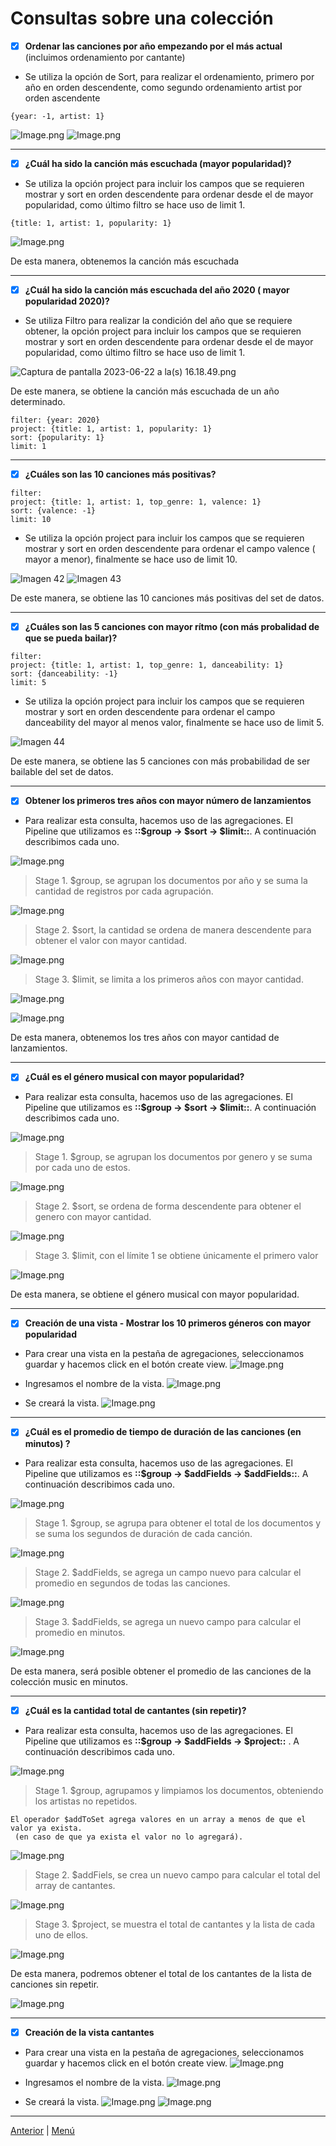 # Consultas sobre una colección

- [x] **Ordenar las canciones por año empezando por el más actual** (incluimos ordenamiento por cantante)

- Se utiliza la opción de Sort, para realizar el ordenamiento, primero por año en orden descendente, como segundo ordenamiento artist por orden ascendente

```other
{year: -1, artist: 1}
```

![Image.png](https://github.com/angelesbrrls/cienciasdedatos/blob/main/Modulo1/MongoDB/assets/20.1.png)
![Image.png](https://github.com/angelesbrrls/cienciasdedatos/blob/main/Modulo1/MongoDB/assets/20.2.png)

_ _ _

- [x] **¿Cuál ha sido la canción más escuchada (mayor popularidad)?**

- Se utiliza la opción project para incluir los campos que se requieren mostrar y sort en orden descendente para ordenar desde el de mayor popularidad, como último filtro se hace uso de limit 1.

```other
{title: 1, artist: 1, popularity: 1}
```

![Image.png](https://github.com/angelesbrrls/cienciasdedatos/blob/main/Modulo1/MongoDB/assets/21.png)

De esta manera, obtenemos la canción más escuchada
_ _ _

- [x] **¿Cuál ha sido la canción más escuchada del año 2020 ( mayor popularidad  2020)?**

- Se utiliza Filtro para realizar la condición del año que se requiere obtener, la opción project para incluir los campos que se requieren mostrar y sort en orden descendente para ordenar desde el de mayor popularidad, como último filtro se hace uso de limit 1.

![Captura de pantalla 2023-06-22 a la(s) 16.18.49.png](https://github.com/angelesbrrls/cienciasdedatos/blob/main/Modulo1/MongoDB/assets/22.png)

De este manera, se obtiene la canción más escuchada de un año determinado.

```other
filter: {year: 2020}
project: {title: 1, artist: 1, popularity: 1}
sort: {popularity: 1}
limit: 1
```
_ _ _

- [x] **¿Cuáles son las 10 canciones más positivas?** 

```other
filter: 
project: {title: 1, artist: 1, top_genre: 1, valence: 1}
sort: {valence: -1}
limit: 10
```

- Se utiliza la opción project para incluir los campos que se requieren mostrar y sort en orden descendente para ordenar  el campo valence ( mayor a menor), finalmente se hace uso de limit 10.

![Imagen 42](https://github.com/angelesbrrls/cienciasdedatos/blob/main/Modulo1/MongoDB/assets/42.png)
![Imagen 43](https://github.com/angelesbrrls/cienciasdedatos/blob/main/Modulo1/MongoDB/assets/43.png)

De este manera, se obtiene las 10 canciones más positivas del set de datos.

- - -

- [x] **¿Cuáles son las 5 canciones con mayor rítmo (con más probalidad de que se pueda bailar)?** 

```other
filter: 
project: {title: 1, artist: 1, top_genre: 1, danceability: 1}
sort: {danceability: -1}
limit: 5
```

- Se utiliza la opción project para incluir los campos que se requieren mostrar y sort en orden descendente para ordenar  el campo danceability del  mayor al menos valor, finalmente se hace uso de limit 5.

![Imagen 44](https://github.com/angelesbrrls/cienciasdedatos/blob/main/Modulo1/MongoDB/assets/44.png)

De este manera, se obtiene las 5 canciones con más probabilidad de ser bailable del set de datos.

- - -

- [x] **Obtener los primeros tres años con mayor número de lanzamientos**

- Para realizar esta consulta, hacemos uso de las agregaciones. El Pipeline que utilizamos es **::$group → $sort → $limit::**. A continuación describimos cada uno.

![Image.png](https://github.com/angelesbrrls/cienciasdedatos/blob/main/Modulo1/MongoDB/assets/23.png)

> Stage 1. $group, se agrupan los documentos por año y se suma la cantidad de registros por cada agrupación.

![Image.png](https://github.com/angelesbrrls/cienciasdedatos/blob/main/Modulo1/MongoDB/assets/24.png)

> Stage 2. $sort, la cantidad se ordena de manera descendente para obtener el valor con mayor cantidad.

![Image.png](https://github.com/angelesbrrls/cienciasdedatos/blob/main/Modulo1/MongoDB/assets/25.png)

> Stage 3. $limit, se limita a los primeros años con mayor cantidad.

![Image.png](https://github.com/angelesbrrls/cienciasdedatos/blob/main/Modulo1/MongoDB/assets/26.png)

![Image.png](https://github.com/angelesbrrls/cienciasdedatos/blob/main/Modulo1/MongoDB/assets/40.png)

De esta manera, obtenemos los tres años con mayor cantidad de lanzamientos.
_ _ _

- [x] **¿Cuál es el género musical con mayor popularidad?**

- Para realizar esta consulta, hacemos uso de las agregaciones. El Pipeline que utilizamos es **::$group → $sort → $limit::**. A continuación describimos cada uno.

![Image.png](https://github.com/angelesbrrls/cienciasdedatos/blob/main/Modulo1/MongoDB/assets/27.png)

> Stage 1. $group, se agrupan los documentos por genero y se suma por cada uno de estos.

![Image.png](https://github.com/angelesbrrls/cienciasdedatos/blob/main/Modulo1/MongoDB/assets/28.png)

> Stage 2. $sort, se ordena de forma descendente para obtener el genero con mayor cantidad.

![Image.png](https://github.com/angelesbrrls/cienciasdedatos/blob/main/Modulo1/MongoDB/assets/29.png)

> Stage 3. $limit, con el límite 1 se obtiene únicamente el primero valor

![Image.png](https://github.com/angelesbrrls/cienciasdedatos/blob/main/Modulo1/MongoDB/assets/30.png)

De esta manera, se obtiene el género musical con mayor popularidad.

- - -

- [x] **Creación de una vista - Mostrar los 10 primeros géneros con mayor popularidad**

- Para crear una vista en la pestaña de agregaciones, seleccionamos guardar y hacemos click en el botón create view.
![Image.png](https://github.com/angelesbrrls/cienciasdedatos/blob/main/Modulo1/MongoDB/assets/45.png)

-  Ingresamos el nombre de la vista.
![Image.png](https://github.com/angelesbrrls/cienciasdedatos/blob/main/Modulo1/MongoDB/assets/46.png)

- Se creará la vista.
![Image.png](https://github.com/angelesbrrls/cienciasdedatos/blob/main/Modulo1/MongoDB/assets/47.png)


_ _ _

- [x] **¿Cuál es el promedio de tiempo de duración de las canciones (en minutos) ?**

- Para realizar esta consulta, hacemos uso de las agregaciones. El Pipeline que utilizamos es **::$group → $addFields → $addFields::**. A continuación describimos cada uno.

![Image.png](https://github.com/angelesbrrls/cienciasdedatos/blob/main/Modulo1/MongoDB/assets/31.png)

> Stage 1. $group, se agrupa para obtener el total de los documentos y se suma los segundos de duración de cada canción.

![Image.png](https://github.com/angelesbrrls/cienciasdedatos/blob/main/Modulo1/MongoDB/assets/32.png)

> Stage 2. $addFields, se agrega un campo nuevo para calcular el promedio en segundos de todas las canciones.

![Image.png](https://github.com/angelesbrrls/cienciasdedatos/blob/main/Modulo1/MongoDB/assets/33.png)

> Stage 3. $addFields, se agrega un nuevo campo para calcular el promedio en minutos.

![Image.png](https://github.com/angelesbrrls/cienciasdedatos/blob/main/Modulo1/MongoDB/assets/34.png)

De esta manera, será posible obtener el promedio de las canciones de la colección music en minutos.

_ _ _

- [x] **¿Cuál es la cantidad total de cantantes (sin repetir)?**

- Para realizar esta consulta, hacemos uso de las agregaciones. El Pipeline que utilizamos es **::$group → $addFields → $project::** . A continuación describimos cada uno.

![Image.png](https://github.com/angelesbrrls/cienciasdedatos/blob/main/Modulo1/MongoDB/assets/35.1.png)

> Stage 1. $group, agrupamos y limpiamos los documentos, obteniendo los artistas no repetidos.

```other
El operador $addToSet agrega valores en un array a menos de que el valor ya exista.
 (en caso de que ya exista el valor no lo agregará).
```

![Image.png](https://github.com/angelesbrrls/cienciasdedatos/blob/main/Modulo1/MongoDB/assets/36.1.png)

> Stage 2. $addFiels, se crea un nuevo campo para calcular el total del array de cantantes.

![Image.png](https://github.com/angelesbrrls/cienciasdedatos/blob/main/Modulo1/MongoDB/assets/37.1.png)

> Stage 3. $project, se muestra el total de cantantes y la lista de cada uno de ellos.

![Image.png](https://github.com/angelesbrrls/cienciasdedatos/blob/main/Modulo1/MongoDB/assets/38.1.png)

De esta manera, podremos obtener el total de los cantantes de la lista de canciones sin repetir.

![Image.png](https://github.com/angelesbrrls/cienciasdedatos/blob/main/Modulo1/MongoDB/assets/41.1.png)
- - -

- [x] **Creación de la vista cantantes**

- Para crear una vista en la pestaña de agregaciones, seleccionamos guardar y hacemos click en el botón create view.
![Image.png](https://github.com/angelesbrrls/cienciasdedatos/blob/main/Modulo1/MongoDB/assets/45.png)

-  Ingresamos el nombre de la vista.
![Image.png](https://github.com/angelesbrrls/cienciasdedatos/blob/main/Modulo1/MongoDB/assets/48.png)

- Se creará la vista.
![Image.png](https://github.com/angelesbrrls/cienciasdedatos/blob/main/Modulo1/MongoDB/assets/49.png)
![Image.png](https://github.com/angelesbrrls/cienciasdedatos/blob/main/Modulo1/MongoDB/assets/50.png)
_ _ _



[Anterior](https://github.com/angelesbrrls/cienciasdedatos/tree/main/Modulo1/MongoDB/3.Operaciones) | [Menú](https://github.com/angelesbrrls/cienciasdedatos/tree/main/Modulo1/MongoDB)